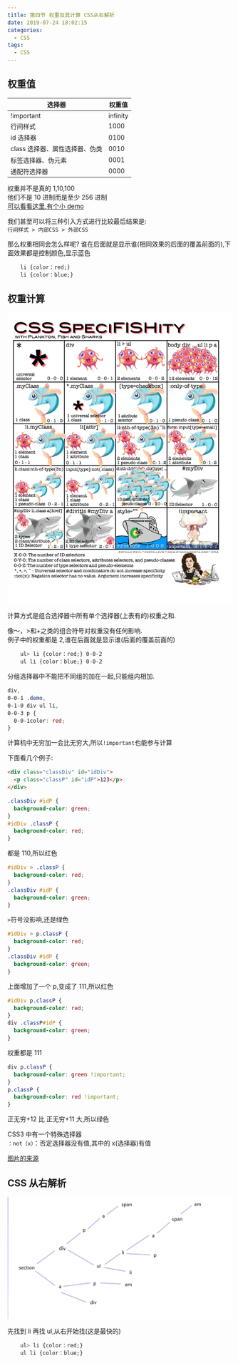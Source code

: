 ```yaml
---
title: 第四节 权重及其计算 CSS从右解析
date: 2019-07-24 18:02:15
categories:
  - CSS
tags:
  - CSS
---
```


## 权重值

| 选择器                         | 权重值   |
| ------------------------------ | -------- |
| !important                     | infinity |
| 行间样式                       | 1000     |
| id 选择器                      | 0100     |
| class 选择器、属性选择器、伪类 | 0010     |
| 标签选择器、伪元素             | 0001     |
| 通配符选择器                   | 0000     |

权重并不是真的 1,10,100  
他们不是 10 进制而是<span color=#f40>至少 256 进制</span>  
[可以看看这里,有个小 demo](https://www.zhangxinxu.com/wordpress/2012/08/256-class-selector-beat-id-selector/)

我们甚至可以将三种引入方式进行比较最后结果是:  
`行间样式 > 内部CSS > 外部CSS`

那么权重相同会怎么样呢?
谁在后面就是显示谁(相同效果的后面的覆盖前面的),下面效果都是控制颜色,显示蓝色

```css
    li {color：red;}
    li {color：blue;}
```

## 权重计算

<img src="./4-权重及其计算/specificityimg.png" alt="alt" title="" />

<span color=#00BFFF >计算方式是组合选择器中所有单个选择器(上表有的)权重之和.</span>

像〜，>和+之类的组合符号对权重没有任何影响.  
例子中的权重都是 2,谁在后面就是显示谁(后面的覆盖前面的)

```css
    ul> li {color：red;} 0-0-2
    ul li {color：blue;} 0-0-2
```

分组选择器中不能把不同组的加在一起,只能组内相加.

```css
div,
0-0-1 .demo,
0-1-0 div ul li,
0-0-3 p {
  0-0-1color: red;
}
```

计算机中无穷加一会比无穷大,所以`!important`也能参与计算

下面看几个例子:

```html
<div class="classDiv" id="idDiv">
  <p class="classP" id="idP">123</p>
</div>
```

```css
.classDiv #idP {
  background-color: green;
}
#idDiv .classP {
  background-color: red;
}
```

都是 110,所以红色

```css
#idDiv > .classP {
  background-color: red;
}
.classDiv #idP {
  background-color: green;
}
```

`>`符号没影响,还是绿色

```css
#idDiv > p.classP {
  background-color: red;
}
.classDiv #idP {
  background-color: green;
}
```

上面增加了一个 p,变成了 111,所以红色

```css
#idDiv p.classP {
  background-color: red;
}
div .classP#idP {
  background-color: green;
}
```

权重都是 111

```css
div p.classP {
  background-color: green !important;
}
p.classP {
  background-color: red !important;
}
```

正无穷+12 比 正无穷+11 大,所以绿色

CSS3 中有一个特殊选择器  
`：not（x）`：否定选择器没有值,其中的 x(选择器)有值

[图片的来源](http://www.standardista.com/css3/css-specificity/)

## CSS 从右解析

<img src="./4-权重及其计算/right.png" alt="alt" title="" />

先找到 li 再找 ul,从右开始找(这是最快的)

```css
    ul> li {color：red;}
    ul li {color：blue;}
```
